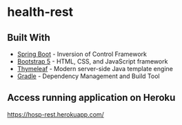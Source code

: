 # health-rest

## Built With

* [Spring Boot](https://projects.spring.io/spring-boot/) - Inversion of Control Framework
* [Bootstrap 5](http://getbootstrap.com/) - HTML, CSS, and JavaScript framework
* [Thymeleaf](https://www.thymeleaf.org/) - Modern server-side Java template engine 
* [Gradle](https://gradle.org/) - Dependency Management and Build Tool

## Access running application on Heroku

https://hosp-rest.herokuapp.com/
